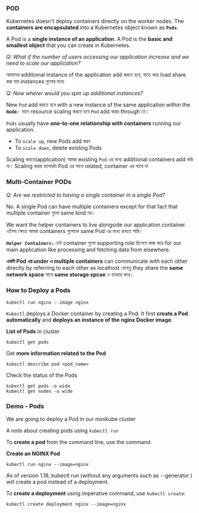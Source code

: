 
### POD

Kubernetes doesn't deploy containers directly on the worker nodes. The **containers are encapsulated** into a Kubernetes object known as **`Pods`**.

A Pod is a **single instance of an application**. A Pod is the **basic and smallest object** that you can create in Kubernetes.

_Q: What if the number of users accessing our application increase and we need to scale our application?_

আমাদের additional instance of the application add করতে হবে, যাতে করে load share করা যায় instances গুলোর মধ্যে 

_Q: Now wherer would you spin up additional instances?_

New `Pod` add করতে হবে with a new instance of the same application within the **`Node`**। মানে resource scaling করতে হবে `Pod` add করার through তে। 

`Pods` usually have **one-to-one relationship with containers** running our application.
- To `scale up`, new Pods add করব
- To `scale down`, delete existing Pods

Scaling করতে(application) আমরা existing `Pod` এর মধ্যে additional containers add করি না। Scaling করার ব্যাপারটা Pod এর সাথে related, container এর সাথে না 


### Multi-Container PODs

_Q: Are we restricted to having a single container in a single Pod?_

No. A single Pod can have multiple containers except for that fact that multiple container গুলো same kind নয়। 

We want the helper containers to live alongside our application container. এইসব ক্ষেত্রে আমরা containers গুলোকে same Pod এর মধ্যে রাখতে পারি। 

**`Helper Containers:`** যেই container গুলো supporting role হিসেবে কাজ করে for our main application like processing and fetching data from elsewhere.

**একটা Pod এর under এ multiple containers** can communicate with each other directly by referring to each other as localhost যেহেতু they share the **same network space** সাথে **same storage spcae** ও ব্যবহার করে। 


### How to Deploy a Pods

```shell
kubectl run nginx --image nginx
```

`Kubectl` deploys a Docker container by creating a Pod. It first **creats a Pod automatically** and **deploys an instance of the nginx Docker image**.

**List of Pods** in cluster

```shell
kubectl get pods
```
Get **more information related to the Pod**

```shell
kubectl describe pod <pod_name>
```

Check the status of the Pods

```shell
kubectl get pods -o wide
kubectl get nodes -o wide
```

### Demo - Pods

We are going to deploy a Pod in our minikube cluster


A note about creating pods using `kubectl run`

To **create a pod** from the command line, use the command:

**Create an NGINX Pod**

```shell
kubectl run nginx --image=nginx
```

As of version 1.18, kubectl run (without any arguments such as --generator ) will create a pod instead of a deployment.

To **create a deployment** using imperative command, use `kubectl create`:

```shell
kubectl create deployment nginx --image=nginx
```


